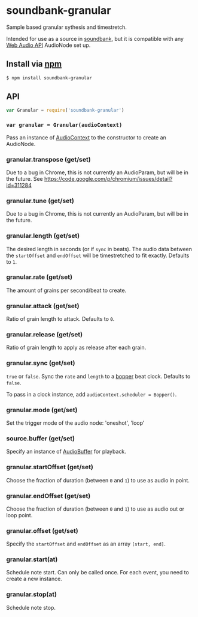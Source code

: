 soundbank-granular
===

Sample based granular sythesis and timestretch.

Intended for use as a source in [soundbank](https://github.com/mmckegg/soundbank), but it is compatible with any [Web Audio API](https://developer.mozilla.org/en-US/docs/Web_Audio_API) AudioNode set up.

## Install via [npm](https://npmjs.org/package/soundbank-granular)

```bash
$ npm install soundbank-granular
```

## API

```js
var Granular = require('soundbank-granular')
```

### `var granular = Granular(audioContext)`

Pass an instance of [AudioContext](https://developer.mozilla.org/en-US/docs/Web/API/AudioContext) to the constructor to create an AudioNode.

### granular.transpose (get/set)

Due to a bug in Chrome, this is not currently an AudioParam, but will be in the future.
See https://code.google.com/p/chromium/issues/detail?id=311284

### granular.tune (get/set)

Due to a bug in Chrome, this is not currently an AudioParam, but will be in the future.

### granular.length (get/set)

The desired length in seconds (or if `sync` in beats). The audio data between the `startOffset` and `endOffset` will be timestretched to fit exactly. Defaults to `1`.

### granular.rate (get/set)

The amount of grains per second/beat to create.

### granular.attack (get/set)

Ratio of grain length to attack. Defaults to `0`.

### granular.release (get/set)

Ratio of grain length to apply as release after each grain.

### granular.sync (get/set)

`true` or `false`. Sync the `rate` and `length` to a [bopper](https://github.com/mmckegg/bopper) beat clock. Defaults to `false`.

To pass in a clock instance, add `audioContext.scheduler = Bopper()`.

### granular.mode (get/set)

Set the trigger mode of the audio node: 'oneshot', 'loop'

### source.buffer (get/set)

Specify an instance of [AudioBuffer](https://developer.mozilla.org/en-US/docs/Web/API/AudioBuffer) for playback.

### granular.startOffset (get/set)

Choose the fraction of duration (between `0` and `1`) to use as audio in point. 

### granular.endOffset (get/set)

Choose the fraction of duration (between `0` and `1`) to use as audio out or loop point. 

### granular.offset (get/set)

Specify the `startOffset` and `endOffset` as an array `[start, end]`.

### granular.start(at)

Schedule note start. Can only be called once. For each event, you need to create a new instance.

### granular.stop(at)

Schedule note stop.